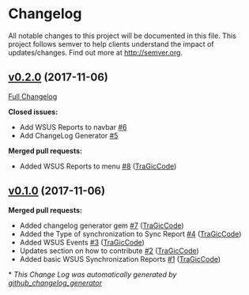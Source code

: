 # Changelog

All notable changes to this project will be documented in this file.
This project follows semver to help clients understand the impact of updates/changes.  Find out more at http://semver.org.

## [v0.2.0](https://github.com/tragiccode/TA-Splunk_App_for_Windows_WSUS/tree/v0.2.0) (2017-11-06)
[Full Changelog](https://github.com/tragiccode/TA-Splunk_App_for_Windows_WSUS/compare/v0.1.0...v0.2.0)

**Closed issues:**

- Add WSUS Reports to navbar [\#6](https://github.com/TraGicCode/TA-Splunk_App_for_Windows_WSUS/issues/6)
- Add ChangeLog Generator [\#5](https://github.com/TraGicCode/TA-Splunk_App_for_Windows_WSUS/issues/5)

**Merged pull requests:**

- Added WSUS Reports to menu [\#8](https://github.com/TraGicCode/TA-Splunk_App_for_Windows_WSUS/pull/8) ([TraGicCode](https://github.com/TraGicCode))

## [v0.1.0](https://github.com/tragiccode/TA-Splunk_App_for_Windows_WSUS/tree/v0.1.0) (2017-11-06)
**Merged pull requests:**

- Added changelog generator gem [\#7](https://github.com/TraGicCode/TA-Splunk_App_for_Windows_WSUS/pull/7) ([TraGicCode](https://github.com/TraGicCode))
- Added the Type of synchronization to Sync Report [\#4](https://github.com/TraGicCode/TA-Splunk_App_for_Windows_WSUS/pull/4) ([TraGicCode](https://github.com/TraGicCode))
- Added WSUS Events [\#3](https://github.com/TraGicCode/TA-Splunk_App_for_Windows_WSUS/pull/3) ([TraGicCode](https://github.com/TraGicCode))
- Updates section on how to contribute [\#2](https://github.com/TraGicCode/TA-Splunk_App_for_Windows_WSUS/pull/2) ([TraGicCode](https://github.com/TraGicCode))
- Added basic WSUS Synchronization Reports [\#1](https://github.com/TraGicCode/TA-Splunk_App_for_Windows_WSUS/pull/1) ([TraGicCode](https://github.com/TraGicCode))



\* *This Change Log was automatically generated by [github_changelog_generator](https://github.com/skywinder/Github-Changelog-Generator)*